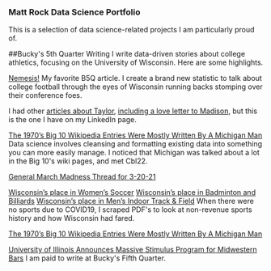 ### Matt Rock Data Science Portfolio
 
This is a selection of data science-related projects I am particularly proud of.

##Bucky's 5th Quarter Writing
I write data-driven stories about college athletics, focusing on the University of Wisconsin. Here are some highlights. 


[Nemesis!](https://www.sbnation.com/e/20726511)
My favorite B5Q article. I create a brand new statistic to talk about college football through the eyes of Wisconsin running backs stomping over their conference foes. 

I had other [articles about Taylor](https://www.buckys5thquarter.com/2019/9/12/20860105/wisconsin-badgers-football-jonathan-taylor-is-very-good-at-football-records-ron-dayne-melvin-gordon), [including a love letter to Madison](https://www.sbnation.com/e/20814921),  but this is the one I have on my LinkedIn page.

[The 1970’s Big 10 Wikipedia Entries Were Mostly Written By A Michigan Man](https://www.sbnation.com/e/21110152)
Data science involves cleansing and formatting existing data into something you can more easily manage. I noticed that Michigan was talked about a lot in the Big 10's wiki pages, and met Cbl22.

[General March Madness Thread for 3-20-21](https://www.sbnation.com/e/22104899) 



[Wisconsin’s place in Women’s Soccer](https://www.sbnation.com/e/21166001)
[Wisconsin’s place in Badminton and Billiards](https://www.sbnation.com/e/21199042)
[Wisconsin’s place in Men’s Indoor Track & Field](https://www.buckys5thquarter.com/2020/8/9/21360221/wisconsins-badgers-place-in-mens-indoor-track-and-field-morgan-mcdonald-nebraska-michigan)
When there were no sports due to COVID19, I scraped PDF's to look at non-revenue sports history and how Wisconsin had fared. 

[The 1970’s Big 10 Wikipedia Entries Were Mostly Written By A Michigan Man](https://www.sbnation.com/e/21110152)

[University of Illinois Announces Massive Stimulus Program for Midwestern Bars](https://www.sbnation.com/e/21954439)
I am paid to write at Bucky's Fifth Quarter. 